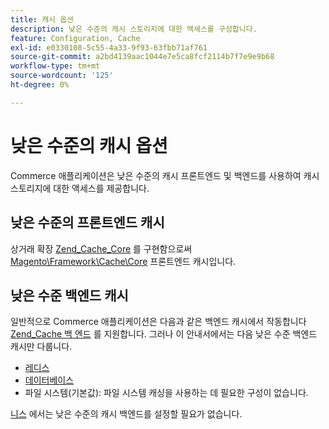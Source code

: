 ```yaml
---
title: 캐시 옵션
description: 낮은 수준의 캐시 스토리지에 대한 액세스를 구성합니다.
feature: Configuration, Cache
exl-id: e0330108-5c55-4a33-9f93-63fbb71af761
source-git-commit: a2bd4139aac1044e7e5ca8fcf2114b7f7e9e9b68
workflow-type: tm+mt
source-wordcount: '125'
ht-degree: 0%

---
```


# 낮은 수준의 캐시 옵션

Commerce 애플리케이션은 낮은 수준의 캐시 프론트엔드 및 백엔드를 사용하여 캐시 스토리지에 대한 액세스를 제공합니다.

## 낮은 수준의 프론트엔드 캐시

상거래 확장 [Zend_Cache_Core](https://framework.zend.com/manual/1.12/en/zend.cache.frontends.html) 를 구현함으로써 [Magento\Framework\Cache\Core](https://github.com/magento/magento2/blob/2.4/lib/internal/Magento/Framework/Cache/Core.php) 프론트엔드 캐시입니다.

## 낮은 수준 백엔드 캐시

일반적으로 Commerce 애플리케이션은 다음과 같은 백엔드 캐시에서 작동합니다 [Zend_Cache 백 엔드](https://framework.zend.com/manual/1.12/en/zend.cache.backends.html) 를 지원합니다. 그러나 이 안내서에서는 다음 낮은 수준 백엔드 캐시만 다룹니다.

- [레디스](config-redis.md)
- [데이터베이스](https://developer.adobe.com/commerce/php/development/cache/partial/database-caching/)
- 파일 시스템(기본값): 파일 시스템 캐싱을 사용하는 데 필요한 구성이 없습니다.

[니스](config-varnish.md) 에서는 낮은 수준의 캐시 백엔드를 설정할 필요가 없습니다.

